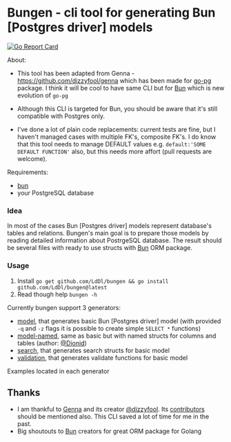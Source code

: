 # Bungen - cli tool for generating Bun [Postgres driver] models

[![Go Report Card](https://goreportcard.com/badge/github.com/LdDl/bungen)](https://goreportcard.com/report/github.com/LdDl/bungen)

About:
* This tool has been adapted from Genna - https://github.com/dizzyfool/genna which has been made for [go-pg](https://github.com/go-pg/pg#postgresql-client-and-orm-for-golang) package. I think it will be cool to have same CLI but for [Bun](https://github.com/uptrace/bun#sql-first-golang-orm-for-postgresql-mysql-mssql-and-sqlite) which is new evolution of `go-pg`

* Although this CLI is targeted for Bun, you should be aware that it's still compatible with Postgres only.

* I've done a lot of plain code replacements: current tests are fine, but I haven't managed cases with multiple FK's, composite FK's. I do know that this tool needs to manage DEFAULT values e.g. `default:'SOME DEFAULT FUNCTION'` also, but this needs more affort (pull requests are welcome).

Requirements:
- [bun](https://github.com/uptrace/bun)
- your PostgreSQL database

### Idea

In most of the cases Bun [Postgres driver] models represent database's tables and relations. Bungen's main goal is to prepare those models by reading detailed information about PostrgeSQL database. The result should be several files with ready to use structs with [Bun](https://github.com/uptrace/bun) ORM package.

### Usage

1. Install `go get github.com/LdDl/bungen && go install github.com/LdDl/bungen@latest`
1. Read though help `bungen -h`

Currently bungen support 3 generators:
- [model](generators/model/README.md), that generates basic Bun [Postgres driver] model (with provided `-q` and `-z` flags it is possible to create simple `SELECT *` functions)
- [model-named](generators/named/README.md), same as basic but with named structs for columns and tables (author: [@Dionid](https://github.com/Dionid))
- [search](generators/search/README.md), that generates search structs for basic model
- [validation](generators/validate/README.md), that generates validate functions for basic model

Examples located in each generator
 
## Thanks
- I am thankful to [Genna](https://github.com/dizzyfool/genna#genna---cli-tool-for-generating-go-pg-models) and its creator [@dizzyfool](https://github.com/dizzyfool). Its [contributors](https://github.com/dizzyfool/genna/graphs/contributors) should be mentioned also. This CLI saved a lot of time for me in the past.
- Big shoutouts to [Bun](https://github.com/uptrace/bun#sql-first-golang-orm-for-postgresql-mysql-mssql-and-sqlite) creators for great ORM package for Golang
